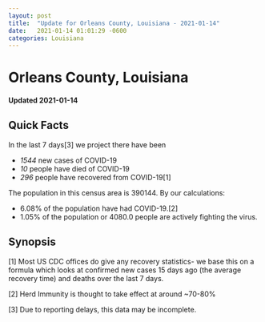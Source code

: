 ```yaml
---
layout: post
title:  "Update for Orleans County, Louisiana - 2021-01-14"
date:   2021-01-14 01:01:29 -0600
categories: Louisiana
---
```


# Orleans County, Louisiana
#### Updated 2021-01-14

## Quick Facts

In the last 7 days[3] we project there have been
- *1544* new cases of COVID-19
- *10* people have died of COVID-19
- *296* people have recovered from COVID-19[1]

The population in this census area is 390144. By our calculations:
- 6.08% of the population have had COVID-19.[2]
- 1.05% of the population or 4080.0 people are actively fighting the virus.

## Synopsis




[1] Most US CDC offices do give any recovery statistics- we base this on a formula which looks at confirmed new cases
15 days ago (the average recovery time) and deaths over the last 7 days.

[2] Herd Immunity is thought to take effect at around ~70-80%

[3] Due to reporting delays, this data may be incomplete.
 
    